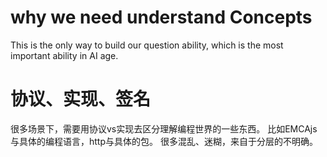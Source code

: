 # why we need understand Concepts

This is the only way to build our question ability, which is the most important ability in AI age.

# 协议、实现、签名

很多场景下，需要用协议vs实现去区分理解编程世界的一些东西。
比如EMCAjs与具体的编程语言，http与具体的包。
很多混乱、迷糊，来自于分层的不明确。
